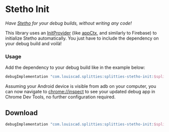# Stetho Init

*Have [Stetho](https://github.com/facebook/stetho) for your debug builds,
without writing any code!*

This library uses an [InitProvider](
../initprovider/src/main/kotlin/splitties/initprovider/InitProvider.kt
) (like [appCtx](
../appctx/src/main/kotlin/splitties/init/AppCtxInitProvider.kt
), and similarly to Firebase) to initialize Stetho
automatically. You just have to include the dependency on your debug build
and voilà!

### Usage
Add the dependency to your debug build like in the example below:
```groovy
debugImplementation "com.louiscad.splitties:splitties-stetho-init:$splitties_version"
```

Assuming your Android device is visible from adb on your computer, you can
now navigate to [chrome://inspect](chrome://inspect) to see your updated
debug app in Chrome Dev Tools, no further configuration required.

## Download

```groovy
debugImplementation "com.louiscad.splitties:splitties-stetho-init:$splitties_version"
```
